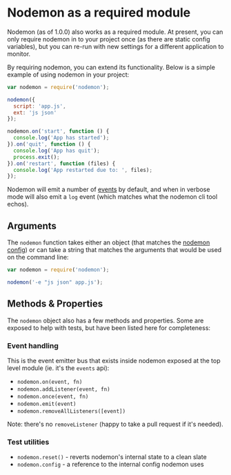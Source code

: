# Nodemon as a required module

Nodemon (as of 1.0.0) also works as a required module. At present, you can only require nodemon in to your project once (as there are static config variables), but you can re-run with new settings for a different application to monitor.

By requiring nodemon, you can extend its functionality. Below is a simple example of using nodemon in your project:

```js
var nodemon = require('nodemon');

nodemon({
  script: 'app.js',
  ext: 'js json'
});

nodemon.on('start', function () {
  console.log('App has started');
}).on('quit', function () {
  console.log('App has quit');
  process.exit();
}).on('restart', function (files) {
  console.log('App restarted due to: ', files);
});
```

Nodemon will emit a number of [events](https://github.com/remy/nodemon/blob/master/doc/events.md) by default, and when in verbose mode will also emit a `log` event (which matches what the nodemon cli tool echos).

## Arguments

The `nodemon` function takes either an object (that matches the [nodemon config](https://github.com/remy/nodemon#config-files)) or can take a string that matches the arguments that would be used on the command line:

```js
var nodemon = require('nodemon');

nodemon('-e "js json" app.js');
```

## Methods & Properties

The `nodemon` object also has a few methods and properties. Some are exposed to help with tests, but have been listed here for completeness:

### Event handling

This is the event emitter bus that exists inside nodemon exposed at the top level module (ie. it's the `events` api):

- `nodemon.on(event, fn)`
- `nodemon.addListener(event, fn)`
- `nodemon.once(event, fn)`
- `nodemon.emit(event)`
- `nodemon.removeAllListeners([event])`

Note: there's no `removeListener` (happy to take a pull request if it's needed).

### Test utilities

- `nodemon.reset()` - reverts nodemon's internal state to a clean slate
- `nodemon.config` - a reference to the internal config nodemon uses
